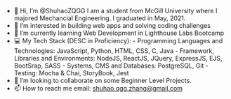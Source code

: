 - 👋 Hi, I’m @ShuhaoZQGG
      I am a student from McGill University where I majored Mechancial Engineering. I graduated in May, 2021.
- 👀 I’m interested in building web apps and solving coding challenges
- 🌱 I’m currently learning Web Development in Lighthouse Labs Bootcamp
- 💻 My Tech Stack (DESC in Proficiency): 
      - Programming Languages and Technologies: JavaScript, Python, HTML, CSS, C, Java
      - Framework, Libraries and Environments: NodeJS, ReactJS, JQuery, ExpressJS, EJS, BootSrap, SASS
      - Systems,  CMS and Databases: PostgreSQL, Git
      - Testing: Mocha & Chai, StoryBook, Jest
- 💞️ I’m looking to collaborate on some Beginner Level Projects.
- 📫 How to reach me email: shuhao.qgg.zhang@gmail.com

<!---
ShuhaoZQGG/ShuhaoZQGG is a ✨ special ✨ repository because its `README.md` (this file) appears on your GitHub profile.
You can click the Preview link to take a look at your changes.
--->
